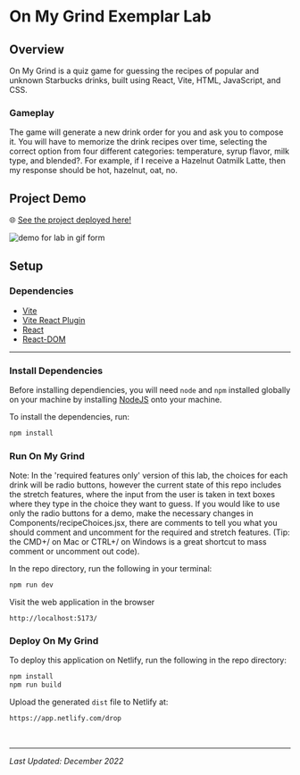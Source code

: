 # On My Grind Exemplar Lab

## Overview

On My Grind is a quiz game for guessing the recipes of popular and unknown Starbucks drinks, built using React, Vite, HTML, JavaScript, and CSS.

### Gameplay

The game will generate a new drink order for you and ask you to compose it. You will have to memorize the drink recipes over time, selecting the correct option from four different categories: temperature, syrup flavor, milk type, and blended?. For example, if I receive a Hazelnut Oatmilk Latte, then my response should be hot, hazelnut, oat, no.

## Project Demo

🌐 [See the project deployed here!](https://quiet-macaron-ca013a.netlify.app/)

![demo for lab in gif form](readme_demo.gif)

## Setup

### Dependencies

* [Vite](https://www.npmjs.com/package/vite)
* [Vite React Plugin](https://www.npmjs.com/package/@vitejs/plugin-react)
* [React](https://www.npmjs.com/package/react)
* [React-DOM](https://www.npmjs.com/package/react-dom)

---

### Install Dependencies

Before installing dependiencies, you will need `node` and `npm` installed globally on your machine by installing [NodeJS](https://nodejs.org/en/download/) onto your machine.

To install the dependencies, run:

```sh
npm install
```

### Run On My Grind

Note: In the 'required features only' version of this lab, the choices for each drink will be radio buttons, however the current state of this repo includes the stretch features, where the input from the user is taken in text boxes where they type in the choice they want to guess. If you would like to use only the radio buttons for a demo, make the necessary changes in Components/recipeChoices.jsx, there are comments to tell you what you should comment and uncomment for the required and stretch features. (Tip: the CMD+/ on Mac or CTRL+/ on Windows is a great shortcut to mass comment or uncomment out code).

In the repo directory, run the following in your terminal:

```sh
npm run dev

```

Visit the web application in the browser

```console
http://localhost:5173/
```

### Deploy On My Grind

To deploy this application on Netlify, run the following in the repo directory:

```sh
npm install
npm run build

```

Upload the generated `dist` file to Netlify at:

```html
https://app.netlify.com/drop
```

<br/>

---

*Last Updated: December 2022*
